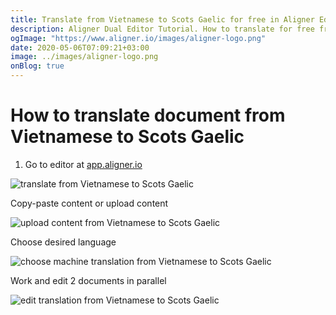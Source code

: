 ```yaml
---
title: Translate from Vietnamese to Scots Gaelic for free in Aligner Editor
description: Aligner Dual Editor Tutorial. How to translate for free from Vietnamese to Scots Gaelic. Aligner is multilingual document management platform. 
ogImage: "https://www.aligner.io/images/aligner-logo.png"
date: 2020-05-06T07:09:21+03:00
image: ../images/aligner-logo.png
onBlog: true
---
```


# How to translate document from Vietnamese to Scots Gaelic

1. Go to editor at [app.aligner.io](https://app.aligner.io "Aligner App web page")

![translate from Vietnamese to Scots Gaelic](../aligner-blank-editor.png "translate from Vietnamese to Scots Gaelic")

Copy-paste content or upload content

![upload content from Vietnamese to Scots Gaelic](../aligner-uploaded-document.png "upload content from Vietnamese to Scots Gaelic")

Choose desired language

![choose machine translation from Vietnamese to Scots Gaelic](../aligner-language-dropdown.png "choose machine translation from Vietnamese to Scots Gaelic")

Work and edit 2 documents in parallel

![edit translation from Vietnamese to Scots Gaelic](../aligner-double-sitded-editor.png "edit translation from Vietnamese to Scots Gaelic")

